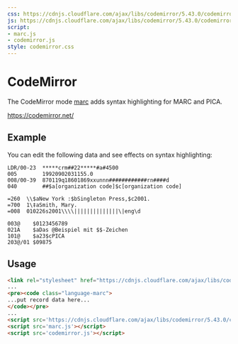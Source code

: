 ```yaml
---
css: https://cdnjs.cloudflare.com/ajax/libs/codemirror/5.43.0/codemirror.min.css
js: https://cdnjs.cloudflare.com/ajax/libs/codemirror/5.43.0/codemirror.min.js
script:
- marc.js
- codemirror.js
style: codemirror.css
---
```


# CodeMirror

The CodeMirror mode [marc](marc.js) adds syntax highlighting for MARC and PICA.

<https://codemirror.net/>

## Example

You can edit the following data and see effects on syntax highlighting:

~~~marc
LDR/00-23  *****crm##22*****#a#4500
005        19920902031155.0
008/00-39  870119q18601869xxunnn############rn####d
040	       ##$a[organization code]$c[organization code]

=260  \\$aNew York :$bSingleton Press,$c2001.
=700  1\‡aSmith, Mary.
=008  010226s2001\\\\||||||||||||||\|eng\d

003@    $0123456789
021A    $aDas @Beispiel mit $$-Zeichen
101@    $a23$cPICA
203@/01 $09875
~~~

## Usage

~~~html
<link rel="stylesheet" href="https://cdnjs.cloudflare.com/ajax/libs/codemirror/5.43.0/codemirror.min.css">
...
<pre><code class="language-marc">
...put record data here...
</code></pre>
...
<script src='https://cdnjs.cloudflare.com/ajax/libs/codemirror/5.43.0/codemirror.min.js'></script>
<script src='marc.js'></script>
<script src='codemirror.js'></script>
~~~
